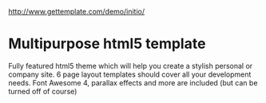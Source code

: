 http://www.gettemplate.com/demo/initio/

Multipurpose html5 template
=============

Fully featured html5 theme which will help you create a stylish personal or company site. 
6 page layout templates should cover all your development needs. 
Font Awesome 4, parallax effects and more are included (but can be turned off of course)